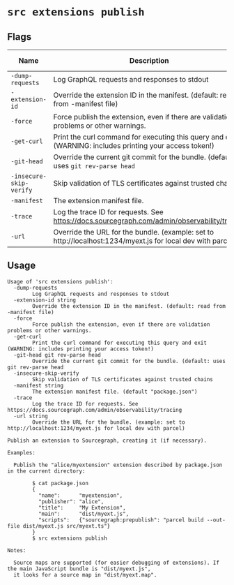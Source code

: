 # `src extensions publish`


## Flags

| Name | Description | Default Value |
|------|-------------|---------------|
| `-dump-requests` | Log GraphQL requests and responses to stdout | `false` |
| `-extension-id` | Override the extension ID in the manifest. (default: read from -manifest file) |  |
| `-force` | Force publish the extension, even if there are validation problems or other warnings. | `false` |
| `-get-curl` | Print the curl command for executing this query and exit (WARNING: includes printing your access token!) | `false` |
| `-git-head` | Override the current git commit for the bundle. (default: uses `git rev-parse head` |  |
| `-insecure-skip-verify` | Skip validation of TLS certificates against trusted chains | `false` |
| `-manifest` | The extension manifest file. | `package.json` |
| `-trace` | Log the trace ID for requests. See https://docs.sourcegraph.com/admin/observability/tracing | `false` |
| `-url` | Override the URL for the bundle. (example: set to http://localhost:1234/myext.js for local dev with parcel) |  |


## Usage

```
Usage of 'src extensions publish':
  -dump-requests
    	Log GraphQL requests and responses to stdout
  -extension-id string
    	Override the extension ID in the manifest. (default: read from -manifest file)
  -force
    	Force publish the extension, even if there are validation problems or other warnings.
  -get-curl
    	Print the curl command for executing this query and exit (WARNING: includes printing your access token!)
  -git-head git rev-parse head
    	Override the current git commit for the bundle. (default: uses git rev-parse head
  -insecure-skip-verify
    	Skip validation of TLS certificates against trusted chains
  -manifest string
    	The extension manifest file. (default "package.json")
  -trace
    	Log the trace ID for requests. See https://docs.sourcegraph.com/admin/observability/tracing
  -url string
    	Override the URL for the bundle. (example: set to http://localhost:1234/myext.js for local dev with parcel)

Publish an extension to Sourcegraph, creating it (if necessary).

Examples:

  Publish the "alice/myextension" extension described by package.json in the current directory:

    	$ cat package.json
        {
          "name":      "myextension",
          "publisher": "alice",
          "title":     "My Extension",
          "main":      "dist/myext.js",
          "scripts":   {"sourcegraph:prepublish": "parcel build --out-file dist/myext.js src/myext.ts"}
        }
    	$ src extensions publish

Notes:

  Source maps are supported (for easier debugging of extensions). If the main JavaScript bundle is "dist/myext.js",
  it looks for a source map in "dist/myext.map".



```
	